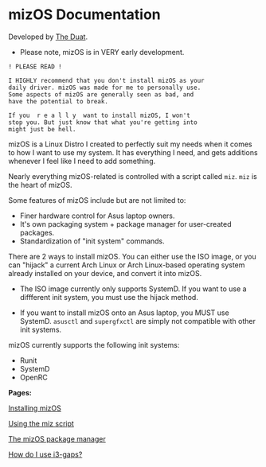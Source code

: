 # mizOS Documentation
Developed by [The Duat](https://theduat.neocities.org).

- Please note, mizOS is in VERY early development.

```
! PLEASE READ ! 

I HIGHLY recommend that you don't install mizOS as your
daily driver. mizOS was made for me to personally use.
Some aspects of mizOS are generally seen as bad, and 
have the potential to break. 

If you  r e a l l y  want to install mizOS, I won't
stop you. But just know that what you're getting into 
might just be hell.
```


mizOS is a Linux Distro I created to perfectly suit my needs when it comes to how I want to use my system. It has everything I need, and gets additions whenever I feel like I need to add something.

Nearly everything mizOS-related is controlled with a script called `miz`. `miz` is the heart of mizOS.

Some features of mizOS include but are not limited to:
- Finer hardware control for Asus laptop owners.
- It's own packaging system + package manager for user-created packages.
- Standardization of "init system" commands. 

There are 2 ways to install mizOS. You can either use the ISO image, or you can "hijack" a current Arch Linux or Arch Linux-based operating system already installed on your device, and convert it into mizOS.

- The ISO image currently only supports SystemD. If you want to use a diffferent init system, you must use the hijack method.

- If you want to install mizOS onto an Asus laptop, you MUST use SystemD. `asusctl` and `supergfxctl` are simply not compatible with other init systems.

mizOS currently supports the following init systems:
- Runit
- SystemD
- OpenRC


**Pages:**

[Installing mizOS](https://github.com/Mizosu97/mizOS/blob/main/pages/install.md)

[Using the miz script](https://github.com/Mizosu97/mizOS/blob/main/pages/miz.md)

[The mizOS package manager](https://github.com/Mizosu97/mizOS/blob/main/pages/pkg.md)

[How do I use i3-gaps?](https://github.com/Mizosu97/mizOS/blob/main/pages/i3.md)


